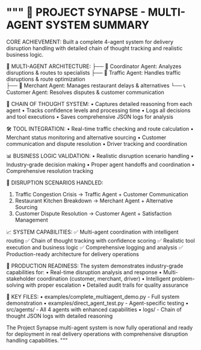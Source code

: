 """
🚛 PROJECT SYNAPSE - MULTI-AGENT SYSTEM SUMMARY
================================================================

CORE ACHIEVEMENT: Built a complete 4-agent system for delivery disruption handling
with detailed chain of thought tracking and realistic business logic.

🤖 MULTI-AGENT ARCHITECTURE:
├── 🎯 Coordinator Agent: Analyzes disruptions & routes to specialists
├── 🚦 Traffic Agent: Handles traffic disruptions & route optimization  
├── 🏪 Merchant Agent: Manages restaurant delays & alternatives
└── 📞 Customer Agent: Resolves disputes & customer communication

🧠 CHAIN OF THOUGHT SYSTEM:
• Captures detailed reasoning from each agent
• Tracks confidence levels and processing time
• Logs all decisions and tool executions
• Saves comprehensive JSON logs for analysis

🛠️ TOOL INTEGRATION:
• Real-time traffic checking and route calculation
• Merchant status monitoring and alternative sourcing
• Customer communication and dispute resolution
• Driver tracking and coordination

📊 BUSINESS LOGIC VALIDATION:
• Realistic disruption scenario handling
• Industry-grade decision making
• Proper agent handoffs and coordination
• Comprehensive resolution tracking

🎯 DISRUPTION SCENARIOS HANDLED:
1. Traffic Congestion Crisis → Traffic Agent + Customer Communication
2. Restaurant Kitchen Breakdown → Merchant Agent + Alternative Sourcing  
3. Customer Dispute Resolution → Customer Agent + Satisfaction Management

📈 SYSTEM CAPABILITIES:
✅ Multi-agent coordination with intelligent routing
✅ Chain of thought tracking with confidence scoring
✅ Realistic tool execution and business logic
✅ Comprehensive logging and analysis
✅ Production-ready architecture for delivery operations

🚀 PRODUCTION READINESS:
The system demonstrates industry-grade capabilities for:
• Real-time disruption analysis and response
• Multi-stakeholder coordination (customer, merchant, driver)
• Intelligent problem-solving with proper escalation
• Detailed audit trails for quality assurance

📄 KEY FILES:
• examples/complete_multiagent_demo.py - Full system demonstration
• examples/direct_agent_test.py - Agent-specific testing
• src/agents/ - All 4 agents with enhanced capabilities
• logs/ - Chain of thought JSON logs with detailed reasoning

The Project Synapse multi-agent system is now fully operational and ready
for deployment in real delivery operations with comprehensive disruption
handling capabilities.
"""
